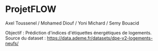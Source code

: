 # ProjetFLOW
Axel Toussenel / Mohamed Diouf / Yoni Michard / Semy Bouacid

Objectif : Prédiction d'indices d'étiquettes énergétiques de logements.
Source du dataset : https://data.ademe.fr/datasets/dpe-v2-logements-neufs/
